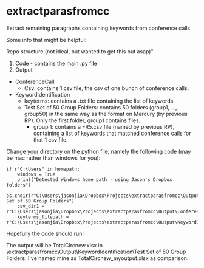 # extractparasfromcc

Extract remaining paragraphs containing keywords from conference calls

Some info that might be helpful:

Repo structure (not ideal, but wanted to get this out asap)"
1. Code - contains the main .py file
2. Output
- ConferenceCall
  - Csv: contains 1 csv file, the csv of one bunch of conference calls.
- KeywordIdentification
  - keyterms: contains a .txt file containing the list of keywords
  - Test Set of 50 Group Folders: contains 50 folders (group1, ..., group50) in the same way as the format on Mercury (by previous RP). Only the first folder, group1 contains files.
    - group 1: contains a FR5.csv file (named by previous RP), containing a list of keywords that matched conference calls for that 1 csv file.

Change your directory on the python file, namely the following code (may be mac rather than windows for you): 

```
if r"C:\Users" in homepath:
    windows = True
    print("Detected Windows home path - using Jason's Dropbox folders")
    os.chdir(r"C:\Users\jasonjia\Dropbox\Projects\extractparasfromcc\Output\KeywordIdentification\Test Set of 50 Group Folders")
    csv_dir1 = r"C:\Users\jasonjia\Dropbox\Projects\extractparasfromcc\Output\ConferenceCall\Csv"
    keyterms_filepath = r"C:\Users\jasonjia\Dropbox\Projects\extractparasfromcc\Output\KeywordIdentification\keyterms\keyterms.txt"
```

Hopefully the code should run!

The output will be TotalCircnew.xlsx in \extractparasfromcc\Output\KeywordIdentification\Test Set of 50 Group Folders. I've named mine as TotalCircnew_myoutput.xlsx as comparison.
